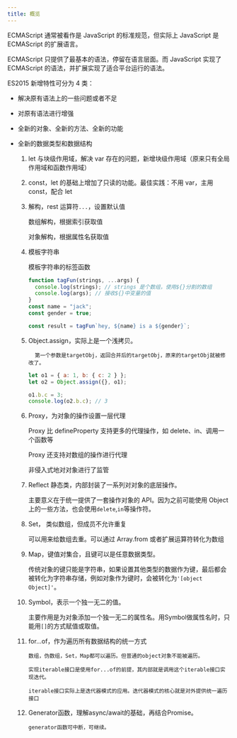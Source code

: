 ```yaml
---
title: 概览
---
```


ECMAScript 通常被看作是 JavaScript 的标准规范，但实际上 JavaScript 是 ECMAScript 的扩展语言。

ECMAScript 只提供了最基本的语法，停留在语言层面。而 JavaScript 实现了 ECMAScript 的语法，并扩展实现了适合平台运行的语法。

<!-- ![web]('../../assets/images/JavaScript@web.png') -->
<!-- ![nodejs]('../../assets/images/JavaScript@nodejs.png') -->

ES2015 新增特性可分为 4 类：

- 解决原有语法上的一些问题或者不足

- 对原有语法进行增强

- 全新的对象、全新的方法、全新的功能
- 全新的数据类型和数据结构

  1.  let 与块级作用域，解决 var 存在的问题，新增块级作用域（原来只有全局作用域和函数作用域）
  2.  const，let 的基础上增加了只读的功能。最佳实践：不用 var，主用 const，配合 let

  3.  解构，rest 运算符`...`，设置默认值

      数组解构，根据索引获取值

      对象解构，根据属性名获取值

  4.  模板字符串

      模板字符串的标签函数

      ```js
      function tagFun(strings, ...args) {
        console.log(strings); // strings 是个数组，使用${}分割的数组
        console.log(args); // 接收${}中变量的值
      }
      const name = "jack";
      const gender = true;

      const result = tagFun`hey, ${name} is a ${gender}`;
      ```

  5.  Object.assign，实际上是一个浅拷贝。

			第一个参数是targetObj，返回合并后的targetObj，原来的targetObj就被修改了。

      ```js
      let o1 = { a: 1, b: { c: 2 } };
      let o2 = Object.assign({}, o1);

      o1.b.c = 3;
      console.log(o2.b.c); // 3
      ```

  6.  Proxy，为对象的操作设置一层代理

      Proxy 比 defineProperty 支持更多的代理操作，如 delete、in、调用一个函数等

      Proxy 还支持对数组的操作进行代理

      非侵入式地对对象进行了监管

  7.  Reflect 静态类，内部封装了一系列对对象的底层操作。

      主要意义在于统一提供了一套操作对象的 API。因为之前可能使用 Object 上的一些方法，也会使用`delete`,`in`等操作符。

  8.  Set， 类似数组，但成员不允许重复

      可以用来给数组去重。可以通过 Array.from 或者扩展运算符转化为数组

  9.  Map，键值对集合，且键可以是任意数据类型。

      传统对象的键只能是字符串，如果设置其他类型的数据作为键，最后都会被转化为字符串存储，例如对象作为键时，会被转化为`'[object Object]'`。

  10. Symbol，表示一个独一无二的值。

      主要作用是为对象添加一个独一无二的属性名。用Symbol做属性名时，只能用`[]`的方式赋值或取值。

	11. for...of，作为遍历所有数据结构的统一方式

			数组，伪数组，Set，Map都可以遍历。但普通的object对象不能被遍历。

			实现iterable接口是使用for...of的前提，其内部就是调用这个iterable接口实现迭代。

			iterable接口实际上是迭代器模式的应用。迭代器模式的核心就是对外提供统一遍历接口

	12. Generator函数，理解async/await的基础，再结合Promise。

			generator函数可中断，可继续。
